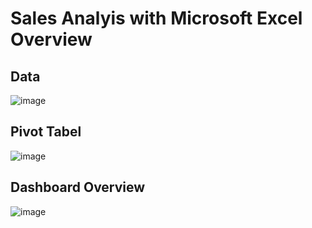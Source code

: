 # Sales Analyis with Microsoft Excel Overview

## Data
![image](https://github.com/user-attachments/assets/2b36e2b5-c339-42b5-b199-ce8af27ae724)

## Pivot Tabel
![image](https://github.com/user-attachments/assets/6d6b96bf-1d9d-4bf6-82d9-eaed7fd2740f)

## Dashboard Overview
![image](https://github.com/user-attachments/assets/b0663207-d26f-46a1-a1fe-85005555f317)
